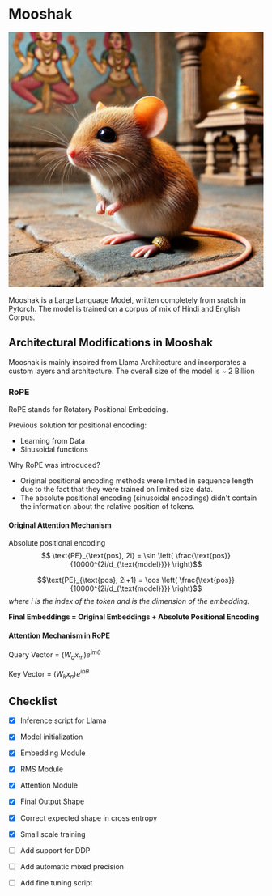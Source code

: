 # Mooshak

![Mooshak](assests/mooshak.webp)

Mooshak is a Large Language Model, written completely from sratch in Pytorch. The model is trained on a corpus of mix of Hindi and English Corpus. 

## Architectural Modifications in Mooshak 
Mooshak is mainly inspired from Llama Architecture and incorporates a custom layers and architecture. 
The overall size of the model is ~ 2 Billion

### RoPE
RoPE stands for Rotatory Positional Embedding. 

Previous solution for positional encoding:
- Learning from Data 
- Sinusoidal functions

Why RoPE was introduced?
- Original positional encoding methods were limited in sequence length due to the fact that they were trained on limited size data. 
- The absolute positional encoding (sinusoidal encodings) didn't contain the information about the relative position of tokens. 

#### Original Attention Mechanism
Absolute positional encoding 
$$
\text{PE}_{\text{pos}, 2i} = \sin \left( \frac{\text{pos}}{10000^{2i/d_{\text{model}}}} \right)$$

$$\text{PE}_{\text{pos}, 2i+1} = \cos \left( \frac{\text{pos}}{10000^{2i/d_{\text{model}}}} \right)$$
_where i is the index of the token and is the dimension of the embedding._

**Final Embeddings = Original Embeddings + Absolute Positional Encoding** 

#### Attention Mechanism in RoPE
Query Vector = $(W_{q}x_{m})e^{im\theta}$

Key Vector = $(W_{k}x_{n})e^{in\theta}$



## Checklist 

- [x] Inference script for Llama 
- [x] Model initialization
- [x] Embedding Module 
- [x] RMS Module 
- [x] Attention Module
- [x] Final Output Shape 
- [x] Correct expected shape in cross entropy 
- [x] Small scale training 
- [ ] Add support for DDP
- [ ] Add automatic mixed precision
- [ ] Add fine tuning script
 
